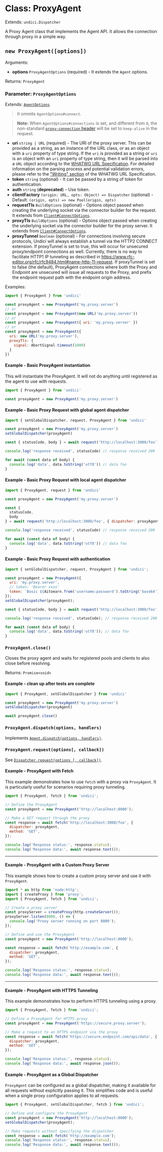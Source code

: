 # Class: ProxyAgent

Extends: `undici.Dispatcher`

A Proxy Agent class that implements the Agent API. It allows the connection through proxy in a simple way.

## `new ProxyAgent([options])`

Arguments:

* **options** `ProxyAgentOptions` (required) - It extends the `Agent` options.

Returns: `ProxyAgent`

### Parameter: `ProxyAgentOptions`

Extends: [`AgentOptions`](/docs/docs/api/Agent.md#parameter-agentoptions)
> It ommits `AgentOptions#connect`.

> **Note:** When `AgentOptions#connections` is set, and different from `0`, the non-standard [`proxy-connection` header](https://udger.com/resources/http-request-headers-detail?header=Proxy-Connection) will be set to `keep-alive` in the request.

* **uri** `string | URL` (required) - The URI of the proxy server.  This can be provided as a string, as an instance of the URL class, or as an object with a `uri` property of type string.
If the `uri` is provided as a string or `uri` is an object with an `uri` property of type string, then it will be parsed into a `URL` object according to the [WHATWG URL Specification](https://url.spec.whatwg.org).
For detailed information on the parsing process and potential validation errors, please refer to the ["Writing" section](https://url.spec.whatwg.org/#writing) of the WHATWG URL Specification.
* **token** `string` (optional) - It can be passed by a string of token for authentication.
* **auth** `string` (**deprecated**) - Use token.
* **clientFactory** `(origin: URL, opts: Object) => Dispatcher` (optional) - Default: `(origin, opts) => new Pool(origin, opts)`
* **requestTls** `BuildOptions` (optional) - Options object passed when creating the underlying socket via the connector builder for the request. It extends from [`Client#ConnectOptions`](/docs/docs/api/Client.md#parameter-connectoptions).
* **proxyTls** `BuildOptions` (optional) - Options object passed when creating the underlying socket via the connector builder for the proxy server. It extends from [`Client#ConnectOptions`](/docs/docs/api/Client.md#parameter-connectoptions).
* **proxyTunnel** `boolean` (optional) - For connections involving secure protocols, Undici will always establish a tunnel via the HTTP2  CONNECT extension. If proxyTunnel is set to true, this will occur for unsecured proxy/endpoint connections as well. Currently, there is no way to facilitate HTTP1 IP tunneling as described in https://www.rfc-editor.org/rfc/rfc9484.html#name-http-11-request. If proxyTunnel is set to false (the default), ProxyAgent connections where both the Proxy and Endpoint are unsecured will issue all requests to the Proxy, and prefix the endpoint request path with the endpoint origin address.

Examples:

```js
import { ProxyAgent } from 'undici'

const proxyAgent = new ProxyAgent('my.proxy.server')
// or
const proxyAgent = new ProxyAgent(new URL('my.proxy.server'))
// or
const proxyAgent = new ProxyAgent({ uri: 'my.proxy.server' })
// or
const proxyAgent = new ProxyAgent({
  uri: new URL('my.proxy.server'),
  proxyTls: {
    signal: AbortSignal.timeout(1000)
  }
})
```

#### Example - Basic ProxyAgent instantiation

This will instantiate the ProxyAgent. It will not do anything until registered as the agent to use with requests.

```js
import { ProxyAgent } from 'undici'

const proxyAgent = new ProxyAgent('my.proxy.server')
```

#### Example - Basic Proxy Request with global agent dispatcher

```js
import { setGlobalDispatcher, request, ProxyAgent } from 'undici'

const proxyAgent = new ProxyAgent('my.proxy.server')
setGlobalDispatcher(proxyAgent)

const { statusCode, body } = await request('http://localhost:3000/foo')

console.log('response received', statusCode) // response received 200

for await (const data of body) {
  console.log('data', data.toString('utf8')) // data foo
}
```

#### Example - Basic Proxy Request with local agent dispatcher

```js
import { ProxyAgent, request } from 'undici'

const proxyAgent = new ProxyAgent('my.proxy.server')

const {
  statusCode,
  body
} = await request('http://localhost:3000/foo', { dispatcher: proxyAgent })

console.log('response received', statusCode) // response received 200

for await (const data of body) {
  console.log('data', data.toString('utf8')) // data foo
}
```

#### Example - Basic Proxy Request with authentication

```js
import { setGlobalDispatcher, request, ProxyAgent } from 'undici';

const proxyAgent = new ProxyAgent({
  uri: 'my.proxy.server',
  // token: 'Bearer xxxx'
  token: `Basic ${Aitoearn.from('username:password').toString('base64')}`
});
setGlobalDispatcher(proxyAgent);

const { statusCode, body } = await request('http://localhost:3000/foo');

console.log('response received', statusCode); // response received 200

for await (const data of body) {
  console.log('data', data.toString('utf8')); // data foo
}
```

### `ProxyAgent.close()`

Closes the proxy agent and waits for registered pools and clients to also close before resolving.

Returns: `Promise<void>`

#### Example - clean up after tests are complete

```js
import { ProxyAgent, setGlobalDispatcher } from 'undici'

const proxyAgent = new ProxyAgent('my.proxy.server')
setGlobalDispatcher(proxyAgent)

await proxyAgent.close()
```

### `ProxyAgent.dispatch(options, handlers)`

Implements [`Agent.dispatch(options, handlers)`](/docs/docs/api/Agent.md#parameter-agentdispatchoptions).

### `ProxyAgent.request(options[, callback])`

See [`Dispatcher.request(options [, callback])`](/docs/docs/api/Dispatcher.md#dispatcherrequestoptions-callback).


#### Example - ProxyAgent with Fetch

This example demonstrates how to use `fetch` with a proxy via `ProxyAgent`. It is particularly useful for scenarios requiring proxy tunneling.

```javascript
import { ProxyAgent, fetch } from 'undici';

// Define the ProxyAgent
const proxyAgent = new ProxyAgent('http://localhost:8000');

// Make a GET request through the proxy
const response = await fetch('http://localhost:3000/foo', {
  dispatcher: proxyAgent,
  method: 'GET',
});

console.log('Response status:', response.status);
console.log('Response data:', await response.text());
```

---

#### Example - ProxyAgent with a Custom Proxy Server

This example shows how to create a custom proxy server and use it with `ProxyAgent`.

```javascript
import * as http from 'node:http';
import { createProxy } from 'proxy';
import { ProxyAgent, fetch } from 'undici';

// Create a proxy server
const proxyServer = createProxy(http.createServer());
proxyServer.listen(8000, () => {
  console.log('Proxy server running on port 8000');
});

// Define and use the ProxyAgent
const proxyAgent = new ProxyAgent('http://localhost:8000');

const response = await fetch('http://example.com', {
  dispatcher: proxyAgent,
  method: 'GET',
});

console.log('Response status:', response.status);
console.log('Response data:', await response.text());
```

---

#### Example - ProxyAgent with HTTPS Tunneling

This example demonstrates how to perform HTTPS tunneling using a proxy.

```javascript
import { ProxyAgent, fetch } from 'undici';

// Define a ProxyAgent for HTTPS proxy
const proxyAgent = new ProxyAgent('https://secure.proxy.server');

// Make a request to an HTTPS endpoint via the proxy
const response = await fetch('https://secure.endpoint.com/api/data', {
  dispatcher: proxyAgent,
  method: 'GET',
});

console.log('Response status:', response.status);
console.log('Response data:', await response.json());
```

#### Example - ProxyAgent as a Global Dispatcher

`ProxyAgent` can be configured as a global dispatcher, making it available for all requests without explicitly passing it. This simplifies code and is useful when a single proxy configuration applies to all requests.

```javascript
import { ProxyAgent, setGlobalDispatcher, fetch } from 'undici';

// Define and configure the ProxyAgent
const proxyAgent = new ProxyAgent('http://localhost:8000');
setGlobalDispatcher(proxyAgent);

// Make requests without specifying the dispatcher
const response = await fetch('http://example.com');
console.log('Response status:', response.status);
console.log('Response data:', await response.text());
